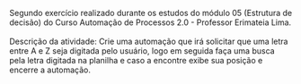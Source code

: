 Segundo exercício realizado durante os estudos do módulo 05 (Estrutura de decisão) do Curso Automação de Processos 2.0 - Professor Erimateia Lima. <br> <br>
Descrição da atividade: Crie uma automação que irá solicitar que uma letra entre A e Z seja digitada pelo usuário, logo em seguida faça uma busca pela letra digitada na planilha e caso a encontre exibe sua posição e encerre a automação.
